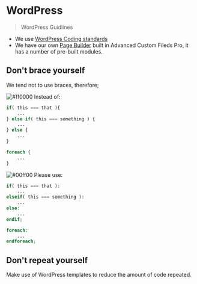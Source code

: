 # WordPress

> WordPress Guidlines

- We use [WordPress Coding standards](https://codex.wordpress.org/WordPress_Coding_Standards)
- We have our own [Page Builder](./wordpress/page-builder.md) built in Advanced Custom Fileds Pro, it has a number of pre-built modules.

## Don't brace yourself

We tend not to use braces, therefore;

![#ff0000](https://placehold.it/15/ff0000/000000?text=+) Instead of:
```php
if( this === that ){
	...
} else if( this === something ) {
	...
} else {
	...
}
```

```php
foreach {
	...
}
```

![#00ff00](https://placehold.it/15/00ff00/000000?text=+) Please use:
```php
if( this === that ):
	...
elseif( this === something ):
	...
else:
	...
endif;
```

```php
foreach:
	...
endforeach;
```

## Don't repeat yourself

Make use of WordPress templates to reduce the amount of code repeated.

